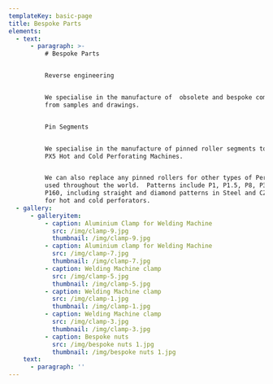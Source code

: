 ```yaml
---
templateKey: basic-page
title: Bespoke Parts
elements:
  - text:
      - paragraph: >-
          # Bespoke Parts


          Reverse engineering


          We specialise in the manufacture of  obsolete and bespoke components
          from samples and drawings.


          Pin Segments


          We specialise in the manufacture of pinned roller segments to suit our
          PX5 Hot and Cold Perforating Machines.


          We can also replace any pinned rollers for other types of Perforators
          used throughout the world.  Patterns include P1, P1.5, P8, P30 and
          P160, including straight and diamond patterns in Steel and CZ121 Brass
          for hot and cold perforators.
  - gallery:
      - galleryitem:
          - caption: Aluminium Clamp for Welding Machine
            src: /img/clamp-9.jpg
            thumbnail: /img/clamp-9.jpg
          - caption: Aluminium clamp for Welding Machine
            src: /img/clamp-7.jpg
            thumbnail: /img/clamp-7.jpg
          - caption: Welding Machine clamp
            src: /img/clamp-5.jpg
            thumbnail: /img/clamp-5.jpg
          - caption: Welding Machine clamp
            src: /img/clamp-1.jpg
            thumbnail: /img/clamp-1.jpg
          - caption: Welding Machine clamp
            src: /img/clamp-3.jpg
            thumbnail: /img/clamp-3.jpg
          - caption: Bespoke nuts
            src: /img/bespoke nuts 1.jpg
            thumbnail: /img/bespoke nuts 1.jpg
    text:
      - paragraph: ''
---
```


